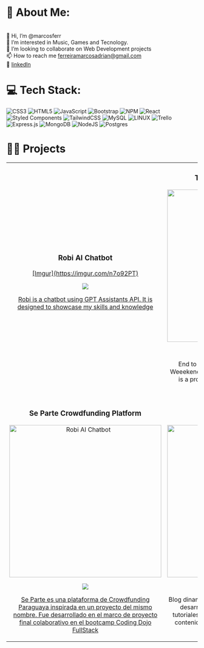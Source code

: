# 💫 About Me:
<br>    👋 Hi, I’m @marcosferr<br>    👀 I’m interested in Music, Games and Tecnology.<br>  💞️ I’m looking to collaborate on Web Development projects<br>    📫 How to reach me ferreiramarcosadrian@gmail.com<br> 📑 <a href="https://www.linkedin.com/in/marcos-adrian-ferreira/"> linkedIn </a> <br>

# 💻 Tech Stack:
![CSS3](https://img.shields.io/badge/css3-%231572B6.svg?style=for-the-badge&logo=css3&logoColor=white) ![HTML5](https://img.shields.io/badge/html5-%23E34F26.svg?style=for-the-badge&logo=html5&logoColor=white) ![JavaScript](https://img.shields.io/badge/javascript-%23323330.svg?style=for-the-badge&logo=javascript&logoColor=%23F7DF1E) ![Bootstrap](https://img.shields.io/badge/bootstrap-%23563D7C.svg?style=for-the-badge&logo=bootstrap&logoColor=white) ![NPM](https://img.shields.io/badge/NPM-%23000000.svg?style=for-the-badge&logo=npm&logoColor=white) ![React](https://img.shields.io/badge/react-%2320232a.svg?style=for-the-badge&logo=react&logoColor=%2361DAFB) ![Styled Components](https://img.shields.io/badge/styled--components-DB7093?style=for-the-badge&logo=styled-components&logoColor=white) ![TailwindCSS](https://img.shields.io/badge/tailwindcss-%2338B2AC.svg?style=for-the-badge&logo=tailwind-css&logoColor=white) ![MySQL](https://img.shields.io/badge/mysql-%2300f.svg?style=for-the-badge&logo=mysql&logoColor=white) ![LINUX](https://img.shields.io/badge/Linux-FCC624?style=for-the-badge&logo=linux&logoColor=black) ![Trello](https://img.shields.io/badge/Trello-%23026AA7.svg?style=for-the-badge&logo=Trello&logoColor=white) ![Express.js](https://img.shields.io/badge/express.js-%23404d59.svg?style=for-the-badge&logo=express&logoColor=%2361DAFB) ![MongoDB](https://img.shields.io/badge/MongoDB-%234ea94b.svg?style=for-the-badge&logo=mongodb&logoColor=white) ![NodeJS](https://img.shields.io/badge/node.js-6DA55F?style=for-the-badge&logo=node.js&logoColor=white) ![Postgres](https://img.shields.io/badge/postgres-%23316192.svg?style=for-the-badge&logo=postgresql&logoColor=white)

# 🧑‍💻 Projects

<table>
  <tr>
  <td width="50%">
  <h3 align="center">Robi AI Chatbot</h3>
  <div align="center">
  <a href="https://github.com/marcosferr/chatbot-portafolio" target="_blank">[Imgur](https://imgur.com/n7o92PT)</a>
  <p>
  <a href="https://github.com/marcosferr/Forest-Flame-App" target="_blank">
  <img src="https://img.shields.io/badge/CÓDIGO-ff9?style=for-the-badge&logo=github&logoColor=black">
  
  </p>
  <p>Robi is a chatbot using GPT Assistants API. It is designed to showcase my skills and knowledge</p>
  </div>
                                                                                        
  </td>       
  
  <td width="50%">
  <h3 align="center">Techstars Startup Weekend</h3>
  <div align="center">
  <a href="https://startupweekendencarnacion.com/" target="_blank"><img src="[Imgur](https://imgur.com/n7o92PT)" width="400" alt="Techstars Startup weekend"></a>
  <p>
  <a href="https://startupweekendencarnacion.com/" target="_blank">
  <img src="https://img.shields.io/badge/see_it-live-green">
  </a>
  </p>
  <p>End to End development of Techstars Startup Weeekend Agro Food Itapúa 2023 Landing Page. It is a project that uses WooCommerce and has payments integration.</p>
  </div>
                                                                                        
  </td>  
  </tr>
  <tr>
    <td width="50%">
      <h3 align="center">Se Parte Crowdfunding Platform</h3>
      <div align="center">
      <a href="https://github.com/marcosferr/chatbot-portafolio" target="_blank"><img src="https://imgur.com/a/DdP4JBR" width="400" alt="Robi AI Chatbot"></a>
      <p>
      <a href="https://github.com/marcosferr/Forest-Flame-App" target="_blank">
      <img src="https://img.shields.io/badge/CÓDIGO-ff9?style=for-the-badge&logo=github&logoColor=black">
      </p>
      <p>Se Parte es una plataforma de Crowdfunding Paraguaya inspirada en un proyecto del mismo nombre. Fue desarrollado en el marco de proyecto final colaborativo en el bootcamp Coding Dojo FullStack</p>
      </div>                                                                            
      </td>       
      <td width="50%">
      <h3 align="center">NextJS Blog El Aprendiz</h3>
      <div align="center">
      <a href="https://startupweekendencarnacion.com/" target="_blank"><img src="https://imgur.com/n7o92PT" width="400" alt="Techstars Startup weekend"></a>
      <p>
      <a href="https://startupweekendencarnacion.com/" target="_blank">
      <img src="https://img.shields.io/badge/see_it-live-green">
      </a>
      </p>
      <p>Blog dinamico desarrollado en NextJS. El mismo fue desarrollado pensando en ser una fuente de tutoriales para 
      estudiantes de programación. Con contenido relacionado a el bootcamp de Coding Dojo FullStack.
      </p>
      </div>                                                                               
      </td>  
  </tr>

  </table>                                                                                                           
</div>
<br>




<!-- Proudly created with GPRM ( https://gprm.itsvg.in ) -->
